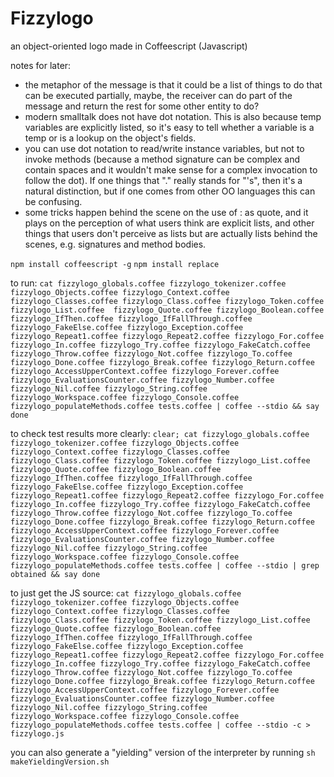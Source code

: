 # Fizzylogo
an object-oriented logo made in Coffeescript (Javascript)

notes for later:
* the metaphor of the message is that it could be a list of things to do that can be executed partially, maybe, the receiver can do part of the message and return the rest for some other entity to do?
* modern smalltalk does not have dot notation. This is also because temp variables are explicitly listed, so it's easy to tell whether a variable is a temp or is a lookup on the object's fields.
* you can use dot notation to read/write instance variables, but not to invoke methods (because a method signature can be complex and contain spaces and it wouldn't make sense for a complex invocation to follow the dot). If one things that "." really stands for "'s", then it's a natural distinction, but if one comes from other OO languages this can be confusing.
* some tricks happen behind the scene on the use of : as quote, and it plays on the perception of what users think are explicit lists, and other things that users don't perceive as lists but are actually lists behind the scenes, e.g. signatures and method bodies.

```npm install coffeescript -g```
```npm install replace```


to run: ```cat fizzylogo_globals.coffee fizzylogo_tokenizer.coffee fizzylogo_Objects.coffee fizzylogo_Context.coffee fizzylogo_Classes.coffee fizzylogo_Class.coffee fizzylogo_Token.coffee fizzylogo_List.coffee  fizzylogo_Quote.coffee fizzylogo_Boolean.coffee fizzylogo_IfThen.coffee fizzylogo_IfFallThrough.coffee fizzylogo_FakeElse.coffee fizzylogo_Exception.coffee fizzylogo_Repeat1.coffee fizzylogo_Repeat2.coffee fizzylogo_For.coffee fizzylogo_In.coffee fizzylogo_Try.coffee fizzylogo_FakeCatch.coffee fizzylogo_Throw.coffee fizzylogo_Not.coffee fizzylogo_To.coffee fizzylogo_Done.coffee fizzylogo_Break.coffee fizzylogo_Return.coffee fizzylogo_AccessUpperContext.coffee fizzylogo_Forever.coffee fizzylogo_EvaluationsCounter.coffee fizzylogo_Number.coffee fizzylogo_Nil.coffee fizzylogo_String.coffee fizzylogo_Workspace.coffee fizzylogo_Console.coffee fizzylogo_populateMethods.coffee tests.coffee | coffee --stdio && say done```

to check test results more clearly: ```clear; cat fizzylogo_globals.coffee fizzylogo_tokenizer.coffee fizzylogo_Objects.coffee fizzylogo_Context.coffee fizzylogo_Classes.coffee fizzylogo_Class.coffee fizzylogo_Token.coffee fizzylogo_List.coffee  fizzylogo_Quote.coffee fizzylogo_Boolean.coffee fizzylogo_IfThen.coffee fizzylogo_IfFallThrough.coffee fizzylogo_FakeElse.coffee fizzylogo_Exception.coffee fizzylogo_Repeat1.coffee fizzylogo_Repeat2.coffee fizzylogo_For.coffee fizzylogo_In.coffee fizzylogo_Try.coffee fizzylogo_FakeCatch.coffee fizzylogo_Throw.coffee fizzylogo_Not.coffee fizzylogo_To.coffee fizzylogo_Done.coffee fizzylogo_Break.coffee fizzylogo_Return.coffee fizzylogo_AccessUpperContext.coffee fizzylogo_Forever.coffee fizzylogo_EvaluationsCounter.coffee fizzylogo_Number.coffee fizzylogo_Nil.coffee fizzylogo_String.coffee fizzylogo_Workspace.coffee fizzylogo_Console.coffee fizzylogo_populateMethods.coffee tests.coffee | coffee --stdio | grep obtained && say done```

to just get the JS source: ```cat fizzylogo_globals.coffee fizzylogo_tokenizer.coffee fizzylogo_Objects.coffee fizzylogo_Context.coffee fizzylogo_Classes.coffee fizzylogo_Class.coffee fizzylogo_Token.coffee fizzylogo_List.coffee  fizzylogo_Quote.coffee fizzylogo_Boolean.coffee fizzylogo_IfThen.coffee fizzylogo_IfFallThrough.coffee fizzylogo_FakeElse.coffee fizzylogo_Exception.coffee fizzylogo_Repeat1.coffee fizzylogo_Repeat2.coffee fizzylogo_For.coffee fizzylogo_In.coffee fizzylogo_Try.coffee fizzylogo_FakeCatch.coffee fizzylogo_Throw.coffee fizzylogo_Not.coffee fizzylogo_To.coffee fizzylogo_Done.coffee fizzylogo_Break.coffee fizzylogo_Return.coffee fizzylogo_AccessUpperContext.coffee fizzylogo_Forever.coffee fizzylogo_EvaluationsCounter.coffee fizzylogo_Number.coffee fizzylogo_Nil.coffee fizzylogo_String.coffee fizzylogo_Workspace.coffee fizzylogo_Console.coffee fizzylogo_populateMethods.coffee tests.coffee | coffee --stdio -c > fizzylogo.js```

you can also generate a "yielding" version of the interpreter by running
```sh makeYieldingVersion.sh```
